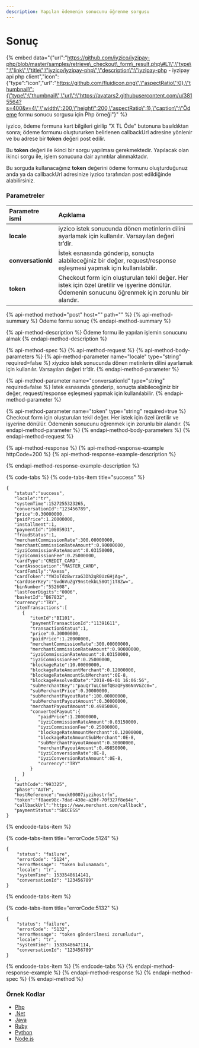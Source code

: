 ```yaml
---
description: Yapılan ödemenin sonucunu öğrenme sorgusu
---
```


# Sonuç

{% embed data="{\"url\":\"https://github.com/iyzico/iyzipay-php/blob/master/samples/retrieve\_checkout\_form\_result.php\#L1\",\"type\":\"link\",\"title\":\"iyzico/iyzipay-php\",\"description\":\"iyzipay-php - iyzipay api php client\",\"icon\":{\"type\":\"icon\",\"url\":\"https://github.com/fluidicon.png\",\"aspectRatio\":0},\"thumbnail\":{\"type\":\"thumbnail\",\"url\":\"https://avatars2.githubusercontent.com/u/3815564?s=400&v=4\",\"width\":200,\"height\":200,\"aspectRatio\":1},\"caption\":\"Ödeme formu sonucu sorgusu için Php örneği\"}" %}

iyzico, ödeme formuna kart bilgileri girilip "X TL Öde" butonuna basıldıktan sonra; ödeme formunu oluştururken belirlenen callbackUrl adresine yönlenir ve bu adrese bir **token** değeri post edilir. 

Bu **token** değeri ile ikinci bir sorgu yapılması gerekmektedir. Yapılacak olan ikinci sorgu ile, işlem sonucuna dair ayrıntılar alınmaktadır. 

Bu sorguda kullanacağınız **token** değerini ödeme formunu oluşturduğunuz anda ya da callbackUrl adresinize iyzico tarafından post edildiğinde alabilirsiniz.

### Parametreler

| **Parametre ismi** | **Açıklama** |
| :--- | :--- |
| **locale** | iyzico istek sonucunda dönen metinlerin dilini ayarlamak için kullanılır. Varsayılan değeri tr’dir. |
| **conversationId** | İstek esnasında gönderip, sonuçta alabileceğiniz bir değer, request/response eşleşmesi yapmak için kullanılabilir. |
| **token** | Checkout form için oluşturulan tekil değer. Her istek için özel üretilir ve işyerine dönülür. Ödemenin sonucunu öğrenmek için zorunlu bir alandır. |

{% api-method method="post" host="" path="" %}
{% api-method-summary %}
Ödeme formu sonuç
{% endapi-method-summary %}

{% api-method-description %}
Ödeme formu ile yapılan işlemin sonucunu almak
{% endapi-method-description %}

{% api-method-spec %}
{% api-method-request %}
{% api-method-body-parameters %}
{% api-method-parameter name="locale" type="string" required=false %}
xiyzico istek sonucunda dönen metinlerin dilini ayarlamak için kullanılır. Varsayılan değeri tr’dir.
{% endapi-method-parameter %}

{% api-method-parameter name="conversationId" type="string" required=false %}
İstek esnasında gönderip, sonuçta alabileceğiniz bir değer, request/response eşleşmesi yapmak için kullanılabilir.
{% endapi-method-parameter %}

{% api-method-parameter name="token" type="string" required=true %}
Checkout form için oluşturulan tekil değer. Her istek için özel üretilir ve işyerine dönülür. Ödemenin sonucunu öğrenmek için zorunlu bir alandır.
{% endapi-method-parameter %}
{% endapi-method-body-parameters %}
{% endapi-method-request %}

{% api-method-response %}
{% api-method-response-example httpCode=200 %}
{% api-method-response-example-description %}

{% endapi-method-response-example-description %}

{% code-tabs %}
{% code-tabs-item title="success" %}
```
{  
   "status":"success",
   "locale":"tr",
   "systemTime":1527255323265,
   "conversationId":"123456789",
   "price":0.30000000,
   "paidPrice":1.20000000,
   "installment":1,
   "paymentId":"10805931",
   "fraudStatus":1,
   "merchantCommissionRate":300.00000000,
   "merchantCommissionRateAmount":0.90000000,
   "iyziCommissionRateAmount":0.03150000,
   "iyziCommissionFee":0.25000000,
   "cardType":"CREDIT_CARD",
   "cardAssociation":"MASTER_CARD",
   "cardFamily":"Axess",
   "cardToken":"YW3oTdzBwrzaG3Dh2qR0UzGHjAg=",
   "cardUserKey":"9vd6VuZgY9nstekbL58Otj1T8Zw=",
   "binNumber":"552608",
   "lastFourDigits":"0006",
   "basketId":"B67832",
   "currency":"TRY",
   "itemTransactions":[  
      {  
         "itemId":"BI101",
         "paymentTransactionId":"11391611",
         "transactionStatus":1,
         "price":0.30000000,
         "paidPrice":1.20000000,
         "merchantCommissionRate":300.00000000,
         "merchantCommissionRateAmount":0.90000000,
         "iyziCommissionRateAmount":0.03150000,
         "iyziCommissionFee":0.25000000,
         "blockageRate":10.00000000,
         "blockageRateAmountMerchant":0.12000000,
         "blockageRateAmountSubMerchant":0E-8,
         "blockageResolvedDate":"2018-06-01 16:06:56",
         "subMerchantKey":"pauQrTuLC6mfQBaQFy86NnVGZc0=",
         "subMerchantPrice":0.30000000,
         "subMerchantPayoutRate":100.00000000,
         "subMerchantPayoutAmount":0.30000000,
         "merchantPayoutAmount":0.49850000,
         "convertedPayout":{  
            "paidPrice":1.20000000,
            "iyziCommissionRateAmount":0.03150000,
            "iyziCommissionFee":0.25000000,
            "blockageRateAmountMerchant":0.12000000,
            "blockageRateAmountSubMerchant":0E-8,
            "subMerchantPayoutAmount":0.30000000,
            "merchantPayoutAmount":0.49850000,
            "iyziConversionRate":0E-8,
            "iyziConversionRateAmount":0E-8,
            "currency":"TRY"
         }
      }
   ],
   "authCode":"993325",
   "phase":"AUTH",
   "hostReference":"mock00007iyzihostrfn",
   "token":"f8aee98c-7dad-430e-a20f-70f327f8e64e",
   "callbackUrl":"https://www.merchant.com/callback",
   "paymentStatus":"SUCCESS"
}

```
{% endcode-tabs-item %}

{% code-tabs-item title="errorCode:5124" %}
```
{
    "status": "failure",
    "errorCode": "5124",
    "errorMessage": "token bulunamadı",
    "locale": "tr",
    "systemTime": 1533548614141,
    "conversationId": "123456789"
}

```
{% endcode-tabs-item %}

{% code-tabs-item title="errorCode:5132" %}
```
{
    "status": "failure",
    "errorCode": "5132",
    "errorMessage": "token gönderilmesi zorunludur",
    "locale": "tr",
    "systemTime": 1533548647114,
    "conversationId": "123456789"
}
```
{% endcode-tabs-item %}
{% endcode-tabs %}
{% endapi-method-response-example %}
{% endapi-method-response %}
{% endapi-method-spec %}
{% endapi-method %}

### **Örnek Kodlar**

* [Php](https://github.com/iyzico/iyzipay-php/blob/master/samples/retrieve_checkout_form_result.php#L1)
* [.Net](https://github.com/iyzico/iyzipay-dotnet/blob/master/Iyzipay.Samples/CheckoutFormSample.cs#L107)
* [Java](https://github.com/iyzico/iyzipay-java/blob/master/src/test/java/com/iyzipay/sample/CheckoutFormSample.java#L112)
* [Ruby](https://github.com/iyzico/iyzipay-ruby/blob/master/spec/checkout_form_spec.rb#L92)
* [Python](https://github.com/iyzico/iyzipay-python/blob/master/samples/retrieve_checkout_form_result.py#L11)
* [Node.js](https://github.com/iyzico/iyzipay-node/blob/master/samples/IyzipaySamples.js#L305)

